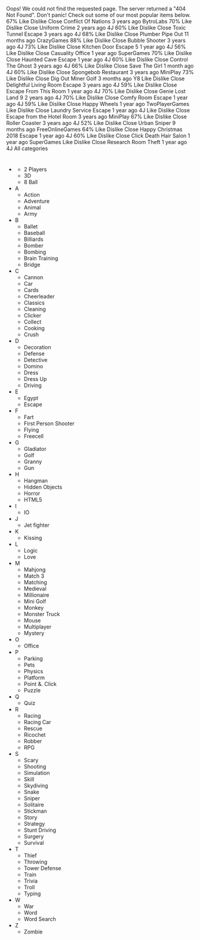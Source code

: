Oops! We could not find the requested page. The server returned a "404 Not Found". Don't panic! Check out some of our most popular items below. 67% Like Dislike Close Conflict Of Nations 3 years ago BytroLabs 70% Like Dislike Close Uniform Crime 2 years ago 4J 60% Like Dislike Close Toxic Tunnel Escape 3 years ago 4J 68% Like Dislike Close Plumber Pipe Out 11 months ago CrazyGames 88% Like Dislike Close Bubble Shooter 3 years ago 4J 73% Like Dislike Close Kitchen Door Escape 5 1 year ago 4J 56% Like Dislike Close Casuality Office 1 year ago SuperGames 70% Like Dislike Close Haunted Cave Escape 1 year ago 4J 60% Like Dislike Close Control The Ghost 3 years ago 4J 66% Like Dislike Close Save The Girl 1 month ago 4J 60% Like Dislike Close Spongebob Restaurant 3 years ago MiniPlay 73% Like Dislike Close Dig Out Miner Golf 3 months ago Y8 Like Dislike Close Delightful Living Room Escape 3 years ago 4J 59% Like Dislike Close Escape From This Room 1 year ago 4J 70% Like Dislike Close Genie Lost Land 9 2 years ago 4J 70% Like Dislike Close Comfy Room Escape 1 year ago 4J 59% Like Dislike Close Happy Wheels 1 year ago TwoPlayerGames Like Dislike Close Laundry Service Escape 1 year ago 4J Like Dislike Close Escape from the Hotel Room 3 years ago MiniPlay 67% Like Dislike Close Roller Coaster 3 years ago 4J 52% Like Dislike Close Urban Sniper 9 months ago FreeOnlineGames 64% Like Dislike Close Happy Christmas 2018 Escape 1 year ago 4J 60% Like Dislike Close Click Death Hair Salon 1 year ago SuperGames Like Dislike Close Research Room Theft 1 year ago 4J All categories

*   #
    *   2 Players
    *   3D
    *   8 Ball
*   A
    *   Action
    *   Adventure
    *   Animal
    *   Army
*   B
    *   Ballet
    *   Baseball
    *   Billiards
    *   Bomber
    *   Bombing
    *   Brain Training
    *   Bridge
*   C
    *   Cannon
    *   Car
    *   Cards
    *   Cheerleader
    *   Classics
    *   Cleaning
    *   Clicker
    *   Collect
    *   Cooking
    *   Crush
*   D
    *   Decoration
    *   Defense
    *   Detective
    *   Domino
    *   Dress
    *   Dress Up
    *   Driving
*   E
    *   Egypt
    *   Escape
*   F
    *   Fart
    *   First Person Shooter
    *   Flying
    *   Freecell
*   G
    *   Gladiator
    *   Golf
    *   Granny
    *   Gun
*   H
    *   Hangman
    *   Hidden Objects
    *   Horror
    *   HTML5
*   I
    *   IO
*   J
    *   Jet fighter
*   K
    *   Kissing
*   L
    *   Logic
    *   Love
*   M
    *   Mahjong
    *   Match 3
    *   Matching
    *   Medieval
    *   Millionaire
    *   Mini Golf
    *   Monkey
    *   Monster Truck
    *   Mouse
    *   Multiplayer
    *   Mystery
*   O
    *   Office
*   P
    *   Parking
    *   Pets
    *   Physics
    *   Platform
    *   Point &. Click
    *   Puzzle
*   Q
    *   Quiz
*   R
    *   Racing
    *   Racing Car
    *   Rescue
    *   Ricochet
    *   Robber
    *   RPG
*   S
    *   Scary
    *   Shooting
    *   Simulation
    *   Skill
    *   Skydiving
    *   Snake
    *   Sniper
    *   Solitaire
    *   Stickman
    *   Story
    *   Strategy
    *   Stunt Driving
    *   Surgery
    *   Survival
*   T
    *   Thief
    *   Throwing
    *   Tower Defense
    *   Train
    *   Trivia
    *   Troll
    *   Typing
*   W
    *   War
    *   Word
    *   Word Search
*   Z
    *   Zombie
